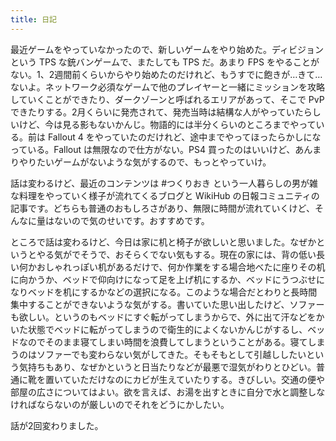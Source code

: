 ```yaml
---
title: 日記
---
```


最近ゲームをやっていなかったので、新しいゲームをやり始めた。ディビジョンという TPS な銃バンゲームで、またしても TPS だ。あまり FPS をやることがない。1、2週間前くらいからやり始めたのだけれど、もうすでに飽きが…きて…ないよ。ネットワーク必須なゲームで他のプレイヤーと一緒にミッションを攻略していくことができたり、ダークゾーンと呼ばれるエリアがあって、そこで PvP できたりする。2月くらいに発売されて、発売当時は結構な人がやっていたらしいけど、今は見る影もないかんじ。物語的には半分くらいのところまでやっている。前は Fallout 4 をやっていたのだけれど、途中までやってほったらかしになっている。Fallout は無限なので仕方がない。PS4 買ったのはいいけど、あんまりやりたいゲームがないような気がするので、もっとやっていけ。

話は変わるけど、最近のコンテンツは #つくりおき という一人暮らしの男が雑な料理をやっていく様子が流れてくるブログと WikiHub の日報コミュニティの記事です。どちらも普通のおもしろさがあり、無限に時間が流れていくけど、そんなに量はないので気のせいです。おすすめです。

ところで話は変わるけど、今日は家に机と椅子が欲しいと思いました。なぜかというとやる気がでそうで、おそらくでない気もする。現在の家には、背の低い長い何かおしゃれっぽい机があるだけで、何か作業をする場合地べたに座りその机に向かうか、ベッドで仰向けになって足を上げ机にするか、ベッドにうつぶせになりベッドを机にするかなどの選択になる。このような場合だとわりと長時間集中することができないような気がする。書いていた思い出したけど、ソファーも欲しい。というのもベッドにすぐ転がってしまうからで、外に出て汗などをかいた状態でベッドに転がってしまうので衛生的によくないかんじがするし、ベッドなのでそのまま寝てしまい時間を浪費してしまうということがある。寝てしまうのはソファーでも変わらない気がしてきた。そもそもとして引越ししたいという気持ちもあり、なぜかというと日当たりなどが最悪で湿気がわりとひどい。普通に靴を置いていただけなのにカビが生えていたりする。きびしい。交通の便や部屋の広さについてはよい。欲を言えば、お湯を出すときに自分で水と調整しなければならないのが厳しいのでそれをどうにかしたい。

話が2回変わりました。
